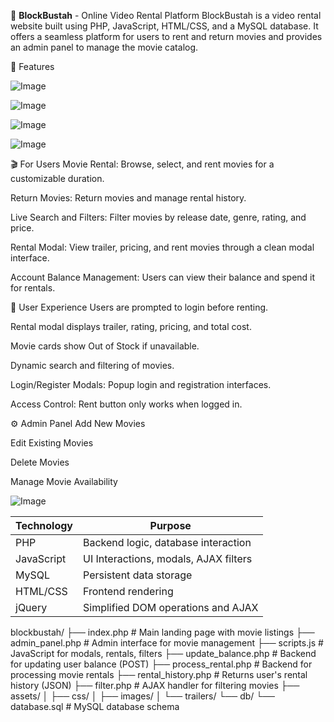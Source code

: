 📼 **BlockBustah** - Online Video Rental Platform
BlockBustah is a video rental website built using PHP, JavaScript, HTML/CSS, and a MySQL database. It offers a seamless platform for users to rent and return movies and provides an admin panel to manage the movie catalog.

🚀 Features

![Image](https://github.com/user-attachments/assets/f8ef436b-8af7-460b-aed3-58c8cba2249e)

![Image](https://github.com/user-attachments/assets/aecac48e-38f3-408a-bd6d-da5e4675ec6e)

![Image](https://github.com/user-attachments/assets/a41a2071-9e85-4661-90d3-13555e9e5aec)

![Image](https://github.com/user-attachments/assets/f2a1e282-5b44-4fd0-a883-3d25510376e7)

🎬 For Users
Movie Rental: Browse, select, and rent movies for a customizable duration.

Return Movies: Return movies and manage rental history.

Live Search and Filters: Filter movies by release date, genre, rating, and price.

Rental Modal: View trailer, pricing, and rent movies through a clean modal interface.

Account Balance Management: Users can view their balance and spend it for rentals.

🔐 User Experience
Users are prompted to login before renting.

Rental modal displays trailer, rating, pricing, and total cost.

Movie cards show Out of Stock if unavailable.

Dynamic search and filtering of movies.

Login/Register Modals: Popup login and registration interfaces.

Access Control: Rent button only works when logged in.

⚙️ Admin Panel
Add New Movies

Edit Existing Movies

Delete Movies

Manage Movie Availability

![Image](https://github.com/user-attachments/assets/923c1002-93f4-430d-aa4e-fbe0fdd84492)

| Technology | Purpose                               |
| ---------- | ------------------------------------- |
| PHP        | Backend logic, database interaction   |
| JavaScript | UI Interactions, modals, AJAX filters |
| MySQL      | Persistent data storage               |
| HTML/CSS   | Frontend rendering                    |
| jQuery     | Simplified DOM operations and AJAX    |

blockbustah/
├── index.php              # Main landing page with movie listings
├── admin_panel.php        # Admin interface for movie management
├── scripts.js             # JavaScript for modals, rentals, filters
├── update_balance.php     # Backend for updating user balance (POST)
├── process_rental.php     # Backend for processing movie rentals
├── rental_history.php     # Returns user's rental history (JSON)
├── filter.php             # AJAX handler for filtering movies
├── assets/
│   ├── css/
│   ├── images/
│   └── trailers/
└── db/
    └── database.sql       # MySQL database schema

